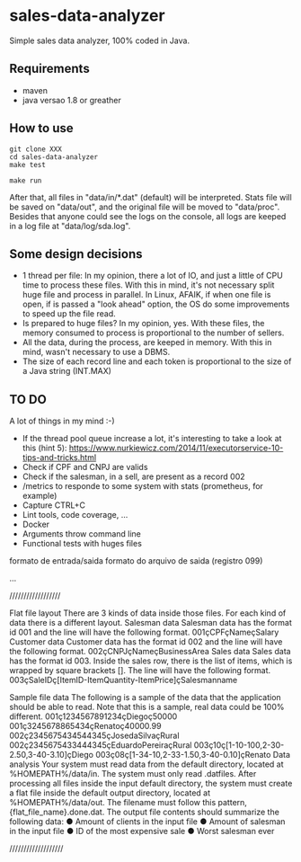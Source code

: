 # sales-data-analyzer

Simple sales data analyzer, 100% coded in Java.

## Requirements

* maven
* java versao 1.8 or greather

## How to use

```
git clone XXX
cd sales-data-analyzer
make test

make run
```

After that, all files in "data/in/*.dat" (default) will be interpreted. Stats file will be saved on "data/out", and the original file will be moved to "data/proc". Besides that anyone could see the logs on the console, all logs are keeped in a log file at "data/log/sda.log".

## Some design decisions

* 1 thread per file: In my opinion, there a lot of IO, and just a little of CPU time to process these files. With this in mind, it's not necessary split huge file and process in parallel. In Linux, AFAIK, if when one file is open, if is passed a "look ahead" option, the OS do some improvements to speed up the file read.
* Is prepared to huge files? In my opinion, yes. With these files, the memory consumed to process is proportional to the number of sellers.
* All the data, during the process, are keeped in memory. With this in mind, wasn't necessary to use a DBMS.
* The size of each record line and each token is proportional to the size of a Java string (INT.MAX)

## TO DO

A lot of things in my mind :-)

* If the thread pool queue increase a lot, it's interesting to take a look at this (hint 5): https://www.nurkiewicz.com/2014/11/executorservice-10-tips-and-tricks.html
* Check if CPF and CNPJ are valids
* Check if the salesman, in a sell, are present as a record 002
* /metrics to responde to some system with stats (prometheus, for example)
* Capture CTRL+C
* Lint tools, code coverage, ...
* Docker
* Arguments throw command line
* Functional tests with huges files






formato de entrada/saida
formato do arquivo de saida (registro 099)

…

//////////////////

Flat file layout
There are 3 kinds of data inside those files. For each kind of data there is a different layout.
Salesman data
Salesman data has the format id 001 and the line will have the following format.
001çCPFçNameçSalary
Customer data
Customer data has the format id 002 and the line will have the following format.
002çCNPJçNameçBusinessArea
Sales data
Sales data has the format id 003. Inside the sales row, there is the list of items, which is
wrapped by square brackets []. The line will have the following format.
003çSaleIDç[ItemID-ItemQuantity-ItemPrice]çSalesmanname

Sample file data
The following is a sample of the data that the application should be able to read. Note that this is
a sample, real data could be 100% different.
001ç1234567891234çDiegoç50000
001ç3245678865434çRenatoç40000.99
002ç2345675434544345çJosedaSilvaçRural
002ç2345675433444345çEduardoPereiraçRural
003ç10ç[1-10-100,2-30-2.50,3-40-3.10]çDiego
003ç08ç[1-34-10,2-33-1.50,3-40-0.10]çRenato
Data analysis
Your system must read data from the default directory, located at %HOMEPATH%/data/in. The
system must only read .datfiles.
After processing all files inside the input default directory, the system must create a flat file inside
the default output directory, located at %HOMEPATH%/data/out. The filename must follow this
pattern, {flat_file_name}.done.dat.
The output file contents should summarize the following data:
● Amount of clients in the input file
● Amount of salesman in the input file
● ID of the most expensive sale
● Worst salesman ever



///////////////////


